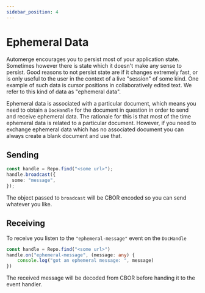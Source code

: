 ```yaml
---
sidebar_position: 4
---
```


# Ephemeral Data

Automerge encourages you to persist most of your application state. Sometimes however there is state which it doesn't make any sense to persist. Good reasons to not persist state are if it changes extremely fast, or is only useful to the user in the context of a live "session" of some kind. One example of such data is cursor positions in collaboratively edited text. We refer to this kind of data as "ephemeral data".

Ephemeral data is associated with a particular document, which means you need to obtain a `DocHandle` for the document in question in order to send and receive ephemeral data. The rationale for this is that most of the time ephemeral data is related to a particular document. However, if you need to exchange ephemeral data which has no associated document you can always create a blank document and use that.

## Sending

```typescript
const handle = Repo.find("<some url>");
handle.broadcast({
  some: "message",
});
```

The object passed to `broadcast` will be CBOR encoded so you can send whatever you like.

## Receiving

To receive you listen to the `"ephemeral-message"` event on the `DocHandle`

```typescript
const handle = Repo.find("<some url>")
handle.on("ephemeral-message", (message: any) {
    console.log("got an ephemeral message: ", message)
})
```

The received message will be decoded from CBOR before handing it to the event handler.
